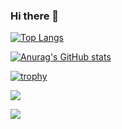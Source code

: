 ### Hi there 👋

<!--
**kikudesuyo/kikudesuyo** is a ✨ _special_ ✨ repository because its `README.md` (this file) appears on your GitHub profile.

Here are some ideas to get you started:

- 🔭 I’m currently working on ...
- 🌱 I’m currently learning ...
- 👯 I’m looking to collaborate on ...
- 🤔 I’m looking for help with ...
- 💬 Ask me about ...
- 📫 How to reach me: ...
- 😄 Pronouns: ...
- ⚡ Fun fact: ...
-->

[![Top Langs](https://github-readme-stats.vercel.app/api/top-langs/?username=kikudesuyo&layout=compact&theme=dark)](https://github.com/anuraghazra/github-readme-stats)

[![Anurag's GitHub stats](https://github-readme-stats.vercel.app/api?username=kikudesuyo&theme=dark&show_icons=true)](https://github.com/anuraghazra/github-readme-stats)

[![trophy](https://github-profile-trophy.vercel.app/?username=kikudesuyo&theme=dark)](https://github.com/ryo-ma/github-profile-trophy)


![](http://github-profile-summary-cards.vercel.app/api/cards/profile-details?username=kikudesuyo&theme=github)

![](http://github-profile-summary-cards.vercel.app/api/cards/productive-time?username=kikudesuyo&theme=github&utcOffset=+9)
